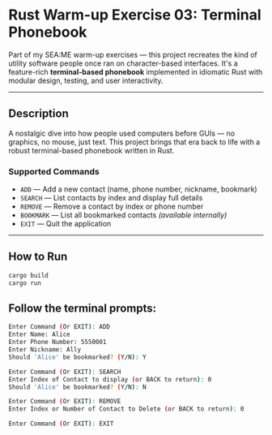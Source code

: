 # Rust Warm-up Exercise 03: Terminal Phonebook

Part of my SEA:ME warm-up exercises — this project recreates the kind of utility software people once ran on character-based interfaces. It's a feature-rich **terminal-based phonebook** implemented in idiomatic Rust with modular design, testing, and user interactivity.

---

## Description

A nostalgic dive into how people used computers before GUIs — no graphics, no mouse, just text. This project brings that era back to life with a robust terminal-based phonebook written in Rust.

### Supported Commands

- `ADD` — Add a new contact (name, phone number, nickname, bookmark)
- `SEARCH` — List contacts by index and display full details
- `REMOVE` — Remove a contact by index or phone number
- `BOOKMARK` — List all bookmarked contacts _(available internally)_
- `EXIT` — Quit the application

---

## How to Run

```bash
cargo build
cargo run
```

## Follow the terminal prompts:

```bash
Enter Command (Or EXIT): ADD
Enter Name: Alice
Enter Phone Number: 5550001
Enter Nickname: Ally
Should 'Alice' be bookmarked? (Y/N): Y

Enter Command (Or EXIT): SEARCH
Enter Index of Contact to display (or BACK to return): 0
Should 'Alice' be bookmarked? (Y/N): N

Enter Command (Or EXIT): REMOVE
Enter Index or Number of Contact to Delete (or BACK to return): 0

Enter Command (Or EXIT): EXIT
```
